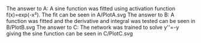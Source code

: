 
The answer to A: A sine function was fitted using  activation function f(x)=exp(-x²). The fit can be seen in  A/PlotA.svg
The answer to B: A function was fitted and the derivative and integral was tested can be seen in B/PlotB.svg
The answer to C: The network was trained to solve y''=-y giving the sine function can be seen in C/PlotC.svg

